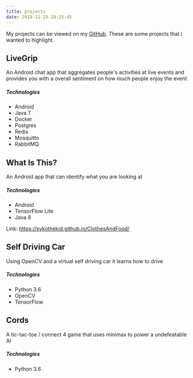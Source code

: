```yaml
---
title: projects
date: 2018-12-25 20:25:45
---
```


My projects can be viewed on my [GitHub](http://bit.ly/jaygithub). 
These are some projects that I wanted to highlight.

LiveGrip
---------

An Android chat app that aggregates people's activities at live events and provides you with a overall sentiment on how much people enjoy the event

##### Technologies
* Android
* Java 7
* Docker
* Postgres
* Redis
* Mosquitto
* RabbitMQ

What Is This?
---------

An Android app that can identify what you are looking at

##### Technologies
* Android
* TensorFlow Lite
* Java 8

Link: https://sykothekid.github.io/ClothesAndFood/

Self Driving Car
---------

Using OpenCV and a virtual self driving car it learns how to drive

##### Technologies
* Python 3.6
* OpenCV
* TensorFlow

Cords
---------

A tic-tac-toe / connect 4 game that uses minimax to power a undefeatable AI

##### Technologies
* Python 3.6